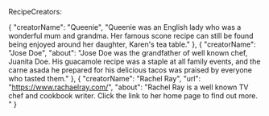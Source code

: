 RecipeCreators:

{
	"creatorName": "Queenie",
	"Queenie was an English lady who was a wonderful mum and grandma. Her famous scone recipe can still be found being enjoyed around her daughter, Karen's tea table."
},
{
	"creatorName": "Jose Doe",
	"about": "Jose Doe was the grandfather of well known chef, Juanita Doe. His guacamole recipe was a staple at all family events, and the carne asada he prepared for his delicious tacos was praised by everyone who tasted them."
},
{
	"creatorName": "Rachel Ray",
	"url": "https://www.rachaelray.com/",
	"about": "Rachel Ray is a well known TV chef and cookbook writer. Click the link to her home page to find out more. "
}

